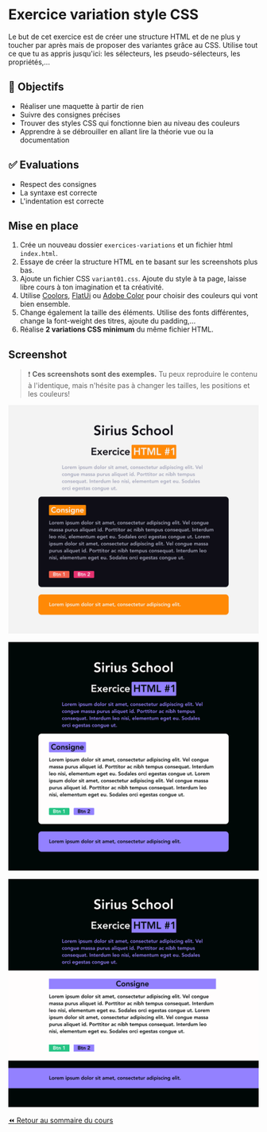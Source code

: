 # Exercice variation style CSS

Le but de cet exercice est de créer une structure HTML et de ne plus y toucher par après mais de proposer des variantes grâce au CSS. Utilise tout ce que tu as appris jusqu'ici: les sélecteurs, les pseudo-sélecteurs, les propriétés,...

## :memo: Objectifs

- Réaliser une maquette à partir de rien
- Suivre des consignes précises
- Trouver des styles CSS qui fonctionne bien au niveau des couleurs
- Apprendre à se débrouiller en allant lire la théorie vue ou la documentation

## :white_check_mark: Evaluations

- Respect des consignes
- La syntaxe est correcte
- L'indentation est correcte

## Mise en place

1. Crée un nouveau dossier `exercices-variations` et un fichier html `index.html`.
2. Essaye de créer la structure HTML en te basant sur les screenshots plus bas.
3. Ajoute un fichier CSS `variant01.css`. Ajoute du style à ta page, laisse libre cours à ton imagination et ta créativité.
4. Utilise [Coolors](https://coolors.co/), [FlatUi](https://flatuicolors.com/) ou [Adobe Color](https://color.adobe.com/fr/create/color-wheel) pour choisir des couleurs qui vont bien ensemble.
5. Change également la taille des éléments. Utilise des fonts différentes, change la font-weight des titres, ajoute du padding,...
6. Réalise **2 variations CSS minimum** du même fichier HTML.

## Screenshot

> :exclamation: **Ces screenshots sont des exemples.** Tu peux reproduire le contenu à l'identique, mais n'hésite pas à changer les tailles, les positions et les couleurs! 

![variant01](./img/maquette-variation-ex/12-01.png)

![variant02](./img/maquette-variation-ex/12-02.png)

![variant03](./img/maquette-variation-ex/12-03.png)

[:rewind: Retour au sommaire du cours](README.md#table-des-matières)
